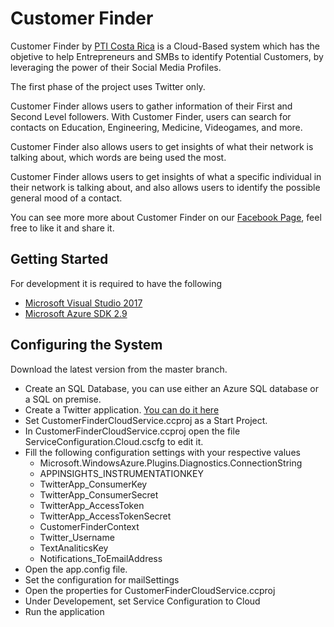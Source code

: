 # Customer Finder
Customer Finder by [PTI Costa Rica](https://www.pticostarica.com) is a Cloud-Based system which has the objetive to help Entrepreneurs and SMBs to identify Potential Customers, by leveraging the power of their Social Media Profiles.

The first phase of the project uses Twitter only.

Customer Finder allows users to gather information of their First and Second Level followers.
With Customer Finder, users can search for contacts on Education, Engineering, Medicine, Videogames, and more.

Customer Finder also allows users to get insights of what their network is talking about,
which words are being used the most.

Customer Finder allows users to get insights of what a specific individual in their network is talking about, and also allows users to identify the possible general mood of a contact.

You can see more more about Customer Finder on our [Facebook Page](https://www.facebook.com/Customer-Finder-by-PTI-Costa-Rica-299490810415132/), feel free to like it and share it.

## Getting Started
For development it is required to have the following
* [Microsoft Visual Studio 2017](https://www.visualstudio.com/downloads/)
* [Microsoft Azure SDK 2.9](http://www.microsoft.com/downloads/details.aspx?FamilyID=ebf6e0a3-3494-4514-bcb8-b68b44e4a692)


## Configuring the System

Download the latest version from the master branch.

* Create an SQL Database, you can use either an Azure SQL database or a SQL on premise.
* Create a Twitter application. [You can do it here](https://apps.twitter.com/)
* Set CustomerFinderCloudService.ccproj as a Start Project.
* In CustomerFinderCloudService.ccproj open the file ServiceConfiguration.Cloud.cscfg to edit it.
* Fill the following configuration settings with your respective values
  * Microsoft.WindowsAzure.Plugins.Diagnostics.ConnectionString
  * APPINSIGHTS_INSTRUMENTATIONKEY
  * TwitterApp_ConsumerKey
  * TwitterApp_ConsumerSecret
  * TwitterApp_AccessToken
  * TwitterApp_AccessTokenSecret
  * CustomerFinderContext
  * Twitter_Username
  * TextAnaliticsKey
  * Notifications_ToEmailAddress
*  Open the app.config file.
*  Set the configuration for mailSettings
*  Open the properties for CustomerFinderCloudService.ccproj
*  Under Developement, set Service Configuration to Cloud
*  Run the application
